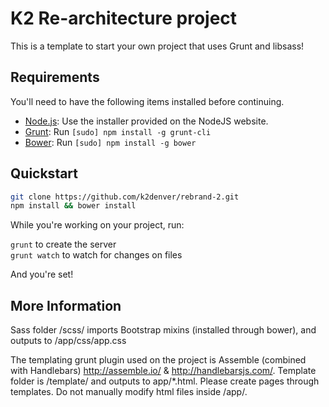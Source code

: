 # K2 Re-architecture project 

This is a template to start your own project that uses Grunt and libsass!

## Requirements

You'll need to have the following items installed before continuing.

  * [Node.js](http://nodejs.org): Use the installer provided on the NodeJS website.
  * [Grunt](http://gruntjs.com/): Run `[sudo] npm install -g grunt-cli`
  * [Bower](http://bower.io): Run `[sudo] npm install -g bower`

## Quickstart

```bash
git clone https://github.com/k2denver/rebrand-2.git
npm install && bower install
```

While you're working on your project, run:

`grunt` to create the server  
`grunt watch` to watch for changes on files 

And you're set!

## More Information

Sass folder /scss/ imports Bootstrap mixins (installed through bower), and outputs to /app/css/app.css

The templating  grunt plugin used on the project is Assemble (combined with Handlebars) http://assemble.io/ & http://handlebarsjs.com/. Template folder is /template/ and outputs to app/*.html. Please create pages through templates. Do not manually modify html files inside /app/.

